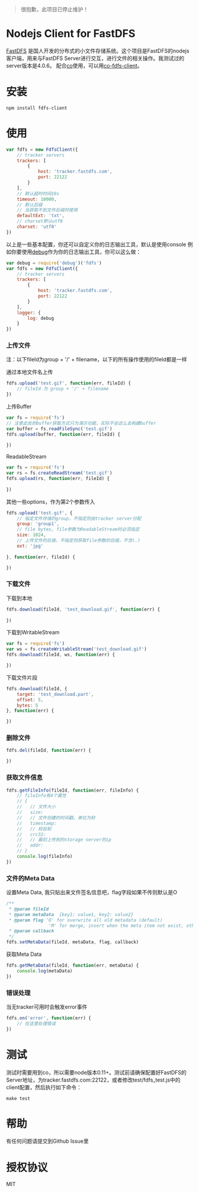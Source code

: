 > 很抱歉，此项目已停止维护！

# Nodejs Client for FastDFS

[FastDFS](http://bbs.chinaunix.net/forum-240-1.html) 是国人开发的分布式的小文件存储系统。这个项目是FastDFS的nodejs客户端，用来与FastDFS Server进行交互，进行文件的相关操作。我测试过的server版本是4.0.6。
配合[co](https://github.com/visionmedia/co)使用，可以用[co-fdfs-client](https://github.com/chenboxiang/co-fdfs-client)。

# 安装
```shell
npm install fdfs-client
```

# 使用
```javascript
var fdfs = new FdfsClient({
    // tracker servers
    trackers: [
        {
            host: 'tracker.fastdfs.com',
            port: 22122
        }
    ],
    // 默认超时时间10s
    timeout: 10000,
    // 默认后缀
    // 当获取不到文件后缀时使用
    defaultExt: 'txt',
    // charset默认utf8
    charset: 'utf8'
})
```
以上是一些基本配置，你还可以自定义你的日志输出工具，默认是使用console
例如你要使用[debug](https://github.com/visionmedia/debug)作为你的日志输出工具，你可以这么做：
```javascript
var debug = require('debug')('fdfs')
var fdfs = new FdfsClient({
    // tracker servers
    trackers: [
        {
            host: 'tracker.fastdfs.com',
            port: 22122
        }
    ],
    logger: {
        log: debug
    }
})
```

### 上传文件
注：以下fileId为group + '/' + filename，以下的所有操作使用的fileId都是一样

通过本地文件名上传
```javascript
fdfs.upload('test.gif', function(err, fileId) {
    // fileId 为 group + '/' + filename
})
```

上传Buffer
```javascript
var fs = require('fs')
// 注意此处的buffer获取方式只为演示功能，实际不会这么去构建buffer
var buffer = fs.readFileSync('test.gif')
fdfs.upload(buffer, function(err, fileId) {
    
})
```

ReadableStream
```javascript
var fs = require('fs')
var rs = fs.createReadStream('test.gif')
fdfs.upload(rs, function(err, fileId) {
    
})
```

其他一些options，作为第2个参数传入
```js
fdfs.upload('test.gif', {
    // 指定文件存储的group，不指定则由tracker server分配
    group: 'group1',
    // file bytes, file参数为ReadableStream时必须指定
    size: 1024,
    // 上传文件的后缀，不指定则获取file参数的后缀，不含(.)
    ext: 'jpg'
    
}, function(err, fileId) {

})
```

### 下载文件

下载到本地
```js
fdfs.download(fileId, 'test_download.gif', function(err) {
    
})
```

下载到WritableStream
```js
var fs = require('fs')
var ws = fs.createWritableStream('test_download.gif')
fdfs.download(fileId, ws, function(err) {

})

```

下载文件片段
```js
fdfs.download(fileId, {
    target: 'test_download.part',
    offset: 5,
    bytes: 5
}, function(err) {

})
```

### 删除文件

```js
fdfs.del(fileId, function(err) {

})
```

### 获取文件信息

```js
fdfs.getFileInfo(fileId, function(err, fileInfo) {
    // fileInfo有4个属性
    // {
    //   // 文件大小
    //   size:
    //   // 文件创建的时间戳，单位为秒
    //   timestamp:
    //   // 校验和
    //   crc32:
    //   // 最初上传到的storage server的ip
    //   addr:
    // }
    console.log(fileInfo)
})
```

### 文件的Meta Data

设置Meta Data, 我只贴出来文件签名信息吧，flag字段如果不传则默认是O
```js
/**
 * @param fileId
 * @param metaData  {key1: value1, key2: value2}
 * @param flag 'O' for overwrite all old metadata (default)
                'M' for merge, insert when the meta item not exist, otherwise update it
 * @param callback
 */
fdfs.setMetaData(fileId, metaData, flag, callback)
```

获取Meta Data
```js
fdfs.getMetaData(fileId, function(err, metaData) {
    console.log(metaData)
})
```


### 错误处理

当无tracker可用时会触发error事件
```javascript
fdfs.on('error', function(err) {
    // 在这里处理错误
})
```

# 测试
测试时需要用到co，所以需要node版本0.11+。测试前请确保配置好FastDFS的Server地址，为tracker.fastdfs.com:22122，或者修改test/fdfs_test.js中的client配置，然后执行如下命令：
```shell
make test
```

# 帮助
有任何问题请提交到Github Issue里

# 授权协议
MIT